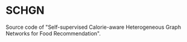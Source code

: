 # SCHGN
Source code of "Self-supervised Calorie-aware Heterogeneous Graph Networks for Food Recommendation".
